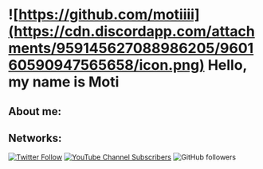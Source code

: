 # ![https://github.com/motiiii](https://cdn.discordapp.com/attachments/959145627088986205/960160590947565658/icon.png) Hello, my name is Moti


## About me: 
## Networks:
[![Twitter Follow](https://img.shields.io/twitter/follow/motiiii?style=social)](https://twitter.com/motiiii)
[![YouTube Channel Subscribers](https://img.shields.io/youtube/channel/subscribers/UCJgGc8pQO1lv04VXrBxA_Hg?style=social)](https://youtube.com/motiiii?sub_confirmation=1)
![GitHub followers](https://img.shields.io/github/followers/motiiii?style=social)



